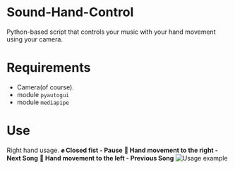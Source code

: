
# Sound-Hand-Control
Python-based script that controls your music with your hand movement using your camera.

# Requirements

 - Camera(of course).
 - module `pyautogui`
 - module `mediapipe`
# Use
Right hand usage.
**✊ Closed fist - Pause**
**🫱 Hand movement to the right - Next Song**
**🫲 Hand movement to the left - Previous Song**
![Usage example](https://imgur.com/o0PBZzU)


